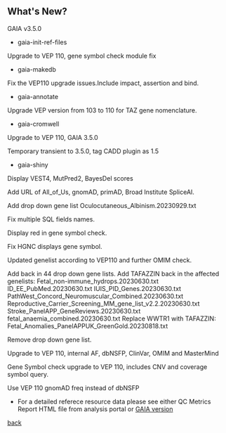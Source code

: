 ## What's New?

GAIA v3.5.0

* gaia-init-ref-files

Upgrade to VEP 110, gene symbol check module fix

* gaia-makedb

Fix the VEP110 upgrade issues.Include impact, assertion and bind.

* gaia-annotate

Upgrade VEP version from 103 to 110 for TAZ gene nomenclature.

* gaia-cromwell

Upgrade to VEP 110, GAIA 3.5.0

Temporary transient to 3.5.0, tag CADD plugin as 1.5

* gaia-shiny

Display VEST4, MutPred2, BayesDel scores

Add URL of All_of_Us, gnomAD, primAD, Broad Institute SpliceAI.

Add drop down gene list Oculocutaneous_Albinism.20230929.txt

Fix multiple SQL fields names. 

Display red in gene symbol check. 

Fix HGNC displays gene symbol. 

Updated genelist according to VEP110 and further OMIM check.

Add back in 44 drop down gene lists. Add TAFAZZIN back in the affected genelists: Fetal_non-immune_hydrops.20230630.txt ID_EE_PubMed.20230630.txt IUIS_PID_Genes.20230630.txt PathWest_Concord_Neuromuscular_Combined.20230630.txt Reproductive_Carrier_Screening_MM_gene_list_v2.2.20230630.txt Stroke_PanelAPP_GeneReviews.20230630.txt fetal_anaemia_combined.20230630.txt Replace WWTR1 with TAFAZZIN: Fetal_Anomalies_PanelAPPUK_GreenGold.20230818.txt

Remove drop down gene list.

Upgrade to VEP 110, internal AF, dbNSFP, ClinVar, OMIM and MasterMind

Gene Symbol check upgrade to VEP 110, includes CNV and coverage symbol query.	

Use VEP 110 gnomAD freq instead of dbNSFP

* For a detailed referece resource data please see either QC Metrics Report HTML file from analysis portal or [GAIA version](./another-page_3.5.0_GAIA_version.html)

[back](./)
